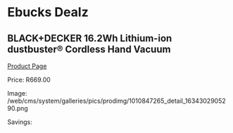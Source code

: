 
# Ebucks Dealz
## BLACK+DECKER 16.2Wh Lithium-ion dustbuster® Cordless Hand Vacuum
[Product Page](https://www.ebucks.com/web/shop/productSelected.do?prodId=1010847265&catId=998409624)

Price: R669.00

Image: /web/cms/system/galleries/pics/prodimg/1010847265_detail_1634302905290.png

Savings: 


	